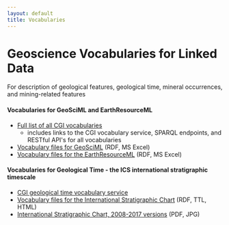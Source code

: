 ```yaml
---
layout: default
title: Vocabularies
---
```


# Geoscience Vocabularies for Linked Data

For description of geological features, geological time, mineral occurrences, and mining-related features

#### **Vocabularies for GeoSciML and EarthResourceML**
* [Full list of all CGI vocabularies](vocabularies-full-list.html)
    * includes links to the CGI vocabulary service, SPARQL endpoints, and RESTful API's for all vocabularies
* [Vocabulary files for GeoSciML](resources/vocabulary/cgi/2016/) (RDF, MS Excel)
* [Vocabulary files for the EarthResourceML](resources/vocabulary/earthresourceml/2016/) (RDF, MS Excel)

#### **Vocabularies for Geological Time** - the ICS international stratigraphic timescale
* [CGI geological time vocabulary service](http://vocabs.ands.org.au/repository/api/lda/csiro/international-chronostratigraphic-chart/2017/concept.html?_page=0&_view=concept&_sort=label)
* [Vocabulary files for the International Stratigraphic Chart](resources/vocabulary/timescale/) (RDF, TTL, HTML)
* [International Stratigraphic Chart, 2008-2017 versions](http://www.stratigraphy.org/index.php/ics-chart-timescale) (PDF, JPG)

